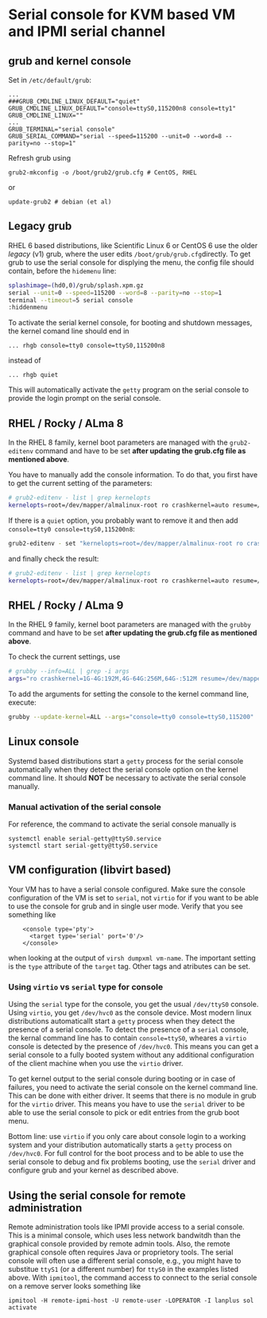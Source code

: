 # Serial console for KVM based VM and IPMI serial channel

## grub and kernel console

Set in `/etc/default/grub`:

```
...
###GRUB_CMDLINE_LINUX_DEFAULT="quiet"
GRUB_CMDLINE_LINUX_DEFAULT="console=ttyS0,115200n8 console=tty1"
GRUB_CMDLINE_LINUX=""
...
GRUB_TERMINAL="serial console"
GRUB_SERIAL_COMMAND="serial --speed=115200 --unit=0 --word=8 --parity=no --stop=1"
```

Refresh grub using

```
grub2-mkconfig -o /boot/grub2/grub.cfg # CentOS, RHEL
```

or

```
update-grub2 # debian (et al)
```

## Legacy grub

RHEL 6 based distributions, like Scientific Linux 6 or CentOS 6 use the older _legacy_ (v1) grub, where the user edits `/boot/grub/grub.cfg`directly. To get grub to use the serial console for displying the menu, the config file should contain, before the `hidemenu` line:

```sh
splashimage=(hd0,0)/grub/splash.xpm.gz
serial --unit=0 --speed=115200 --word=8 --parity=no --stop=1
terminal --timeout=5 serial console
:hiddenmenu
```

To activate the serial kernel console, for booting and shutdown messages, the kernel comand line should end in

```
... rhgb console=tty0 console=ttyS0,115200n8
```

instead of

```
... rhgb quiet
```

This will automatically activate the `getty` program on the serial console to provide the login prompt on the serial console.

## RHEL / Rocky / ALma 8

In the RHEL 8 family, kernel boot parameters are managed with the `grub2-editenv` command and have to be set **after updating the grub.cfg file as mentioned above**.

You have to manually add the console information. To do that, you first have to get the current setting of the parameters:

```sh
# grub2-editenv - list | grep kernelopts
kernelopts=root=/dev/mapper/almalinux-root ro crashkernel=auto resume=/dev/mapper/almalinux-swap rd.lvm.lv=almalinux/root rd.lvm.lv=almalinux/swap rhgb quiet
```

If there is a `quiet` option, you probably want to remove it and then add `console=tty0 console=ttyS0,115200n8`:

```sh
grub2-editenv - set "kernelopts=root=/dev/mapper/almalinux-root ro crashkernel=auto resume=/dev/mapper/almalinux-swap rd.lvm.lv=almalinux/root rd.lvm.lv=almalinux/swap rhgb console=tty0 console=ttyS0,115200n8"
```

and finally check the result:

```sh
# grub2-editenv - list | grep kernelopts
kernelopts=root=/dev/mapper/almalinux-root ro crashkernel=auto resume=/dev/mapper/almalinux-swap rd.lvm.lv=almalinux/root rd.lvm.lv=almalinux/swap rhgb console=tty0 console=ttyS0,115200n8
```

## RHEL / Rocky / ALma 9

In the RHEL 9 family, kernel boot parameters are managed with the `grubby` command and have to be set **after updating the grub.cfg file as mentioned above**.

To check the current settings, use

```sh
# grubby --info=ALL | grep -i args
args="ro crashkernel=1G-4G:192M,4G-64G:256M,64G-:512M resume=/dev/mapper/almalinux-swap rd.lvm.lv=almalinux/root rd.lvm.lv=almalinux/swap"
```

To add the arguments for setting the console to the kernel command line, execute:

```sh
grubby --update-kernel=ALL --args="console=tty0 console=ttyS0,115200"
```

## Linux console

Systemd based distributions start a `getty` process for the serial console automatically when they detect the serial console option on the kernel command line. It should **NOT** be necessary to activate the serial console manually.

### Manual activation of the serial console

For reference, the command to activate the serial console manually is

```
systemctl enable serial-getty@ttyS0.service
systemctl start serial-getty@ttyS0.service
```

## VM configuration (libvirt based)

Your VM has to have a serial console configured. Make sure the console configuration of the VM is set to `serial`, not `virtio` for if you want to be able to use the console for grub and in single user mode. Verify that you see something like

```
    <console type='pty'>
      <target type='serial' port='0'/>
    </console>
```

when looking at the output of `virsh dumpxml vm-name`. The important setting is the `type` attribute of the `target` tag. Other tags and atributes can be set.

### Using `virtio` vs `serial` type for console

Using the `serial` type for the console, you get the usual `/dev/ttyS0` console. Using `virtio`, you get `/dev/hvc0` as the console device. Most modern linux distributions automaticallt start a `getty` process when they detect the presence of a serial console. To detect the presence of a `serial` console, the kernal command line has to contain `console=ttyS0`, wheares a `virtio` console is detected by the presence of `/dev/hvc0`. This means you can get a serial console to a fully booted system without any additional configuration of the client machine when you use the `virtio` driver.

To get kernel output to the serial console during booting or in case of failures, you need to activate the serial console on the kernel command line. This can be done with either driver. It seems that there is no module in grub for the `virtio` driver. This means you have to use the `serial` driver to be able to use the serial console to pick or edit entries from the grub boot menu.

Bottom line: use `virtio` if you only care about console login to a working system and your distribution automatically starts a `getty` process on `/dev/hvc0`. For full control for the boot process and to be able to use the serial console to debug and fix problems booting, use the `serial` driver and configure grub and your kernel as described above.

## Using the serial console for remote administration

Remote administration tools like IPMI provide access to a serial console. This is a minimal console, which uses less network bandwitdh than the graphical console provided by remote admin tools. Also, the remote graphical console often requires Java or proprietory tools. The serial console will often use a different serial console, e.g., you might have to substitue `ttyS1` (or a different number) for `ttyS0` in the examples listed above. With `ipmitool`, the command access to connect to the serial console on a remove server looks something like

```
ipmitool -H remote-ipmi-host -U remote-user -LOPERATOR -I lanplus sol activate
```
